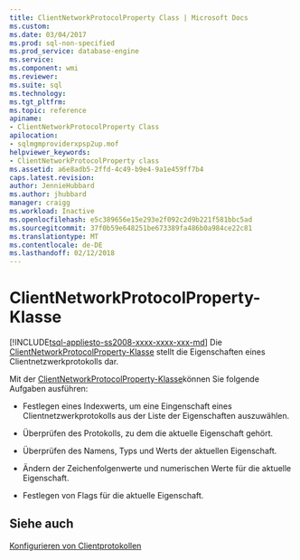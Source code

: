 ```yaml
---
title: ClientNetworkProtocolProperty Class | Microsoft Docs
ms.custom: 
ms.date: 03/04/2017
ms.prod: sql-non-specified
ms.prod_service: database-engine
ms.service: 
ms.component: wmi
ms.reviewer: 
ms.suite: sql
ms.technology: 
ms.tgt_pltfrm: 
ms.topic: reference
apiname:
- ClientNetworkProtocolProperty Class
apilocation:
- sqlmgmproviderxpsp2up.mof
helpviewer_keywords:
- ClientNetworkProtocolProperty class
ms.assetid: a6e8adb5-2ffd-4c49-b9e4-9a1e459ff7b4
caps.latest.revision: 
author: JennieHubbard
ms.author: jhubbard
manager: craigg
ms.workload: Inactive
ms.openlocfilehash: e5c389656e15e293e2f092c2d9b221f581bbc5ad
ms.sourcegitcommit: 37f0b59e648251be673389fa486b0a984ce22c81
ms.translationtype: MT
ms.contentlocale: de-DE
ms.lasthandoff: 02/12/2018
---
```

# <a name="clientnetworkprotocolproperty-class"></a>ClientNetworkProtocolProperty-Klasse
[!INCLUDE[tsql-appliesto-ss2008-xxxx-xxxx-xxx-md](../../../includes/tsql-appliesto-ss2008-xxxx-xxxx-xxx-md.md)]
Die [ClientNetworkProtocolProperty-Klasse](../../../relational-databases/wmi-provider-configuration-classes/clientnetworkprotocolproperty-class/clientnetworkprotocolproperty-class.md) stellt die Eigenschaften eines Clientnetzwerkprotokolls dar.  
  
 Mit der [ClientNetworkProtocolProperty-Klasse](../../../relational-databases/wmi-provider-configuration-classes/clientnetworkprotocolproperty-class/clientnetworkprotocolproperty-class.md)können Sie folgende Aufgaben ausführen:  
  
-   Festlegen eines Indexwerts, um eine Eingenschaft eines Clientnetzwerkprotokolls aus der Liste der Eigenschaften auszuwählen.  
  
-   Überprüfen des Protokolls, zu dem die aktuelle Eigenschaft gehört.  
  
-   Überprüfen des Namens, Typs und Werts der aktuellen Eigenschaft.  
  
-   Ändern der Zeichenfolgenwerte und numerischen Werte für die aktuelle Eigenschaft.  
  
-   Festlegen von Flags für die aktuelle Eigenschaft.  
  
## <a name="see-also"></a>Siehe auch  
 [Konfigurieren von Clientprotokollen](http://technet.microsoft.com/library/ms181035.aspx)  
  
  
